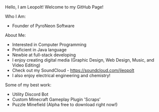 Hello, I am Leopolt! Welcome to my GitHub Page!

Who I Am:
- Founder of PyroNeon Software

About Me:
- Interested in Computer Programming
- Proficient in Java language
- Newbie at full-stack developing
- I enjoy creating digital media (Graphic Design, Web Design, Music, and Video Editing)
- Check out my SoundCloud - https://soundcloud.com/jleopolt
- I also enjoy electrical engineering and chemistry!

Some of my best work:
- Utility Discord Bot
- Custom Minecraft Gameplay Plugin 'Scraps'
- Puzzle Minefield (Alpha free to download right now!)
